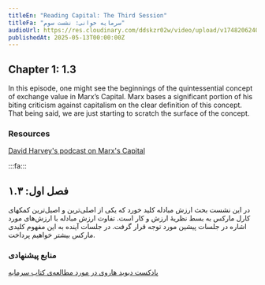 ```yaml
---
titleEn: "Reading Capital: The Third Session"
titleFa: "سرمایه خوانی: نشست سوم"
audioUrl: https://res.cloudinary.com/ddskzr02w/video/upload/v1748206240/2024-05-19_qpj4xy.m4a
publishedAt: 2025-05-13T00:00:00Z
---
```


## Chapter 1: 1.3

In this episode, one might see the beginnings of the quintessential concept of exchange value in Marx’s Capital. Marx bases a significant portion of his biting criticism against capitalism on the clear definition of this concept. 
That being said, we are just starting to scratch the surface of the concept.

### Resources
[David Harvey's podcast on Marx's Capital](https://davidharvey.org/)

:::fa:::

## فصل اول: ۱.۳


در این نشست بحث ارزش مبادله کلید خورد که یکی از اصلی‌ترین و اصیل‌ترین کمکهای کارل مارکس به بسط نظریهٔ ارزش و کار است. تفاوت ارزش مبادله با ارزش‌های مورد اشاره در جلسات پیشین مورد توجه قرار گرفت.
در جلسات آینده به این مفهوم کلیدی مارکس بیشتر خواهیم پرداخت.


### منابع پیشنهادی
[پادکست دیوید هاروی در مورد مطالعه‌ی کتاب سرمایه](https://davidharvey.org/)